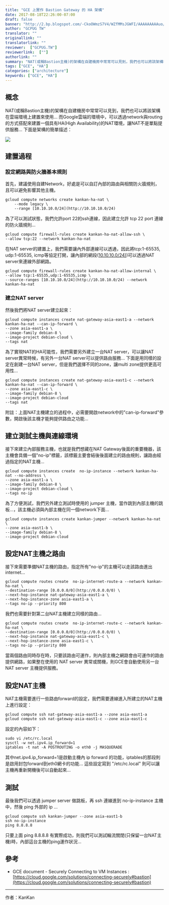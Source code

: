 ```yaml
---
title: "GCE 上實作 Bastion Gateway 的 HA 架構"
date: 2017-08-18T22:26:00-07:00
draft: false
banner: "http://2.bp.blogspot.com/-CkoOWmzS7V4/WZfMMsJGWFI/AAAAAAAAAuo/ht_10-447fcLNYZnXKP2ZByPdYWg2n0DgCK4BGAYYCw/s320/image-733929.png"
author: "GCPUG TW"
translator: ""
originallink: ""
translatorlink: ""
reviewer:  ["GCPUG.TW"]
reviewerlink:  [""]
authorlink: ""
summary: "NAT(或稱Bastion主機)的架構在自建機房中常常可以見到，我們也可以將該架構在雲端環境上建置來使用... 而Google雲端的環境中，可以透過network與routing的方式搭配來建置一個具有HA(High Availability)的NAT環境，讓NAT不是單點提供服務... 下面是架構的簡單描述："
tags: ["GCE", "HA"]
categories: ["architecture"]
keywords: ["GCE", "HA"]
---
```


## 概念

NAT(或稱Bastion主機)的架構在自建機房中常常可以見到，我們也可以將該架構在雲端環境上建置來使用... 而Google雲端的環境中，可以透過network與routing的方式搭配來建置一個具有HA(High Availability)的NAT環境，讓NAT不是單點提供服務... 下面是架構的簡單描述：

  

[![](http://2.bp.blogspot.com/-CkoOWmzS7V4/WZfMMsJGWFI/AAAAAAAAAuo/ht_10-447fcLNYZnXKP2ZByPdYWg2n0DgCK4BGAYYCw/s320/image-733929.png)](http://2.bp.blogspot.com/-CkoOWmzS7V4/WZfMMsJGWFI/AAAAAAAAAuo/ht_10-447fcLNYZnXKP2ZByPdYWg2n0DgCK4BGAYYCw/s1600/image-733929.png)  

  

## 建置過程

### 設定網路與防火牆基本規則

首先，建議使用自建Network，好處是可以自訂內部的路由與相關防火牆規則，且可以避免影響其他主機。

  
```shell
gcloud compute networks create kankan-ha-nat \
    --mode legacy \
    --range [10.10.10.0/24](http://10.10.10.0/24)
```

為了可以測試狀態，我們允許port 22的ssh連線，因此建立允許 tcp 22 port 連線的防火牆規則...

  
```shell
gcloud compute firewall-rules create kankan-ha-nat-allow-ssh \
--allow tcp:22 --network kankan-ha-nat
```
  

在NAT server的建置上，我們需要讓內外部連線可以透通，因此將tcp:1-65535, udp:1-65535, icmp等協定打開，讓內部的網段([10.10.10.0/24)](http://10.10.10.0/24))可以透過NAT server來連線外部網路。

  
```shell
gcloud compute firewall-rules create kankan-ha-nat-allow-internal \ 
--allow tcp:1-65535,udp:1-65535,icmp \
--source-ranges [10.10.10.0/24](http://10.10.10.0/24) --network kankan-ha-nat
```
  

### 建立NAT server

然後我們將NAT server建立起來：

```shell
gcloud compute instances create nat-gateway-asia-east1-a --network kankan-ha-nat --can-ip-forward \
--zone asia-east1-a \
--image-family debian-8 \
--image-project debian-cloud \ 
--tags nat
```
  

為了實現NAT的HA可能性，我們需要另外建立一台NAT server，可以讓NAT server異常時候，有另外一台NAT server可以提供路由服務... 下面是用同樣的設定在創建一台NAT server，但是我們選擇不同的zone，讓multi zone提供更高可用性...

  
```shell
gcloud compute instances create nat-gateway-asia-east1-c --network kankan-ha-nat --can-ip-forward \
--zone asia-east1-c \
--image-family debian-8 \
--image-project debian-cloud  
--tags nat
```
  
附註：上面NAT主機建立的過程中，必需要開啟network中的"can-ip-forward"參數，開啟後該主機才能夠提供路由之功能...

## 建立測試主機與連線環境

接下來建立內部服務主機，也就是我們想藏在NAT Gateway後面的重要機器，該主機會具備一個"no-ip"標籤，該標籤主要會結後後面建立的路由規則，讓路由經過指定的NAT主機...

```shell
gcloud compute instances create  no-ip-instance --network kankan-ha-nat --no-address \
--zone asia-east1-a \
--image-family debian-8 \
--image-project debian-cloud \
--tags no-ip
```
  
為了方便測試，我們另外建立測試時使用的 jumper 主機，當作跳到內部主機的跳板...，該主機必須與內部主機在同一個network下面...

  
```shell
gcloud compute instances create kankan-jumper --network kankan-ha-nat \ 
--zone asia-east1-b \
--image-family debian-8 \
--image-project debian-cloud
```
  

## 設定NAT主機之路由

接下來需要準備NAT主機的路由，指定所有"no-ip"的主機可以走該路由進出internet...

  
```shell
gcloud compute routes create  no-ip-internet-route-a --network kankan-ha-nat \
--destination-range [0.0.0.0/0](http://0.0.0.0/0) \
--next-hop-instance nat-gateway-asia-east1-a \
--next-hop-instance-zone asia-east1-a \
--tags no-ip --priority 800
```
  

我們也需要針對第二台NAT主機建立同樣的路由...

  
```shell
gcloud compute routes create  no-ip-internet-route-c --network kankan-ha-nat \
--destination-range [0.0.0.0/0](http://0.0.0.0/0) \
--next-hop-instance nat-gateway-asia-east1-c \
--next-hop-instance-zone asia-east1-c \
--tags no-ip --priority 800
```
  

當兩個路由同時存在時，只要該路由可運作，則內部主機之網路會由可運作的路由提供網路，如果整在使用的 NAT server 異常或關機，則GCE會自動使用另一台 NAT server 主機提供服務。

## 設定NAT主機

NAT主機需要進行一些路由forward的設定，我們需要連線進入所建立的NAT主機上進行設定：

  
```shell
gcloud compute ssh nat-gateway-asia-east1-a --zone asia-east1-a  
gcloud compute ssh nat-gateway-asia-east1-c --zone asia-east1-c
```
  

設定的內容如下：

  
```shell
sudo vi /etc/rc.local  
sysctl -w net.ipv4.ip_forward=1  
iptables -t nat -A POSTROUTING -o eth0 -j MASQUERADE
```
  

其中net.ipv4.ip\_forward=1是啟動主機內 ip forward 的功能，iptables的那段則是啟用封包forward到eth0網卡的功能... 這些設定寫到 "/etc/rc.local" 則可以讓主機再重新開機後可以自動起來...

## 測試

最後我們可以透過 jumper server 做跳板，再 ssh 連線進到 no-ip-instance 主機中，然後 ping 外部的 ip ...

  
```shell
gcloud compute ssh kankan-jumper --zone asia-east1-b  
ssh no-ip-instance  
ping 8.8.8.8
```

只要上面 ping 8.8.8.8 有實際成功，則我們可以測試輪流關閉(只保留一台NAT主機)時，內部這台主機的ping運作狀況...

  

## 參考

*   GCE document - Securely Connecting to VM Instances : [https://cloud.google.com/solutions/connecting-securely#bastion](https://cloud.google.com/solutions/connecting-securely#bastion)
    

---
  
作者：KanKan